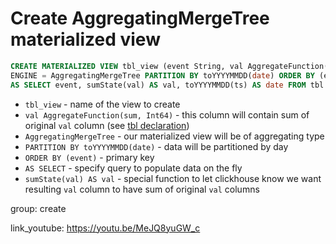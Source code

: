 # Create AggregatingMergeTree materialized view

```sql
CREATE MATERIALIZED VIEW tbl_view (event String, val AggregateFunction(sum, Int64), date Date)
ENGINE = AggregatingMergeTree PARTITION BY toYYYYMMDD(date) ORDER BY (event)
AS SELECT event, sumState(val) AS val, toYYYYMMDD(ts) AS date FROM tbl GROUP BY event, date
```

- `tbl_view` - name of the view to create
- `val AggregateFunction(sum, Int64)` - this column will contain sum of original ```val``` column (see [tbl declaration](/clickhouse/create_merge_tree))
- `AggregatingMergeTree` - our materialized view will be of aggregating type
- `PARTITION BY toYYYYMMDD(date)` - data will be partitioned by day
- `ORDER BY (event)` - primary key
- `AS SELECT` - specify query to populate data on the fly
- `sumState(val) AS val` - special function to let clickhouse know we want resulting ```val``` column to have sum of original ```val``` columns

group: create


link_youtube: https://youtu.be/MeJQ8yuGW_c
